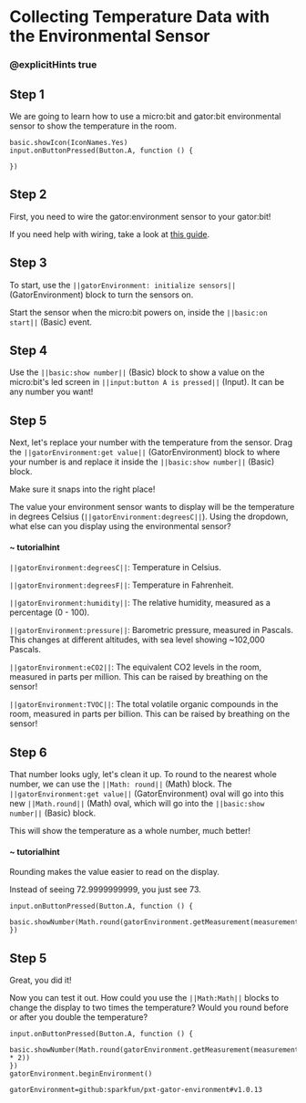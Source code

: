 # Collecting Temperature Data with the Environmental Sensor
### @explicitHints true

<!-- Tutorial: https://makecode.microbit.org/#tutorial:56579-51775-13947-29256 -->

## Step 1

We are going to learn how to use a micro:bit and gator:bit environmental sensor to show the temperature in the room.

```template
basic.showIcon(IconNames.Yes)
input.onButtonPressed(Button.A, function () {

})
```

## Step 2

First, you need to wire the gator:environment sensor to your gator:bit!

If you need help with wiring, take a look at [this guide](https://drive.google.com/file/d/1bxYGD53_5G7AXUVdqf0oQRN7OQ0Bnc9e/view?usp=sharing).

## Step 3

To start, use the ``||gatorEnvironment: initialize sensors||`` (GatorEnvironment) block to turn the sensors on.

Start the sensor when the micro:bit powers on, inside the ``||basic:on start||`` (Basic) event.

## Step 4

Use the ``||basic:show number||`` (Basic) block to show a value on the micro:bit's led screen in ``||input:button A is pressed||`` (Input). It can be any number you want!

## Step 5

Next, let's replace your number with the temperature from the sensor. Drag the ``||gatorEnvironment:get value||`` (GatorEnvironment) block to where your number is and replace it inside the ``||basic:show number||`` (Basic) block.

Make sure it snaps into the right place!

The value your environment sensor wants to display will be the temperature in degrees Celsius (``||gatorEnvironment:degreesC||``). Using the dropdown, what else can you display using the environmental sensor?

#### ~ tutorialhint
``||gatorEnvironment:degreesC||``: Temperature in Celsius.

``||gatorEnvironment:degreesF||``: Temperature in Fahrenheit.

``||gatorEnvironment:humidity||``: The relative humidity, measured as a percentage (0 - 100).

``||gatorEnvironment:pressure||``: Barometric pressure, measured in Pascals. This changes at different altitudes, with sea level showing ~102,000 Pascals.

``||gatorEnvironment:eCO2||``: The equivalent CO2 levels in the room, measured in parts per million. This can be raised by breathing on the sensor!

``||gatorEnvironment:TVOC||``: The total volatile organic compounds in the room, measured in parts per billion. This can be raised by breathing on the sensor!


## Step 6

That number looks ugly, let's clean it up. To round to the nearest whole number, we can use the ``||Math: round||`` (Math) block. The ``||gatorEnvironment:get value||`` (GatorEnvironment) oval will go into this new ``||Math.round||`` (Math) oval, which will go into the ``||basic:show number||`` (Basic) block.

This will show the temperature as a whole number, much better!

#### ~ tutorialhint

Rounding makes the value easier to read on the display.

Instead of seeing 72.9999999999, you just see 73.

```blocks
input.onButtonPressed(Button.A, function () {
    basic.showNumber(Math.round(gatorEnvironment.getMeasurement(measurementType.degreesF)))
})

```

## Step 5
Great, you did it!

Now you can test it out. How could you use the ``||Math:Math||`` blocks to change the display to two times the temperature? Would you round before or after you double the temperature?


```ghost
input.onButtonPressed(Button.A, function () {
    basic.showNumber(Math.round(gatorEnvironment.getMeasurement(measurementType.degreesF) * 2))
})
gatorEnvironment.beginEnvironment()
```

```package
gatorEnvironment=github:sparkfun/pxt-gator-environment#v1.0.13
```
